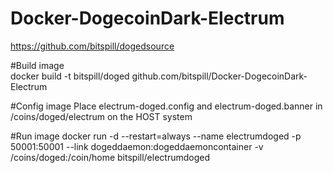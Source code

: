 # Docker-DogecoinDark-Electrum
https://github.com/bitspill/dogedsource



#Build image  
    docker build -t bitspill/doged github.com/bitspill/Docker-DogecoinDark-Electrum

#Config image
Place electrum-doged.config and electrum-doged.banner in /coins/doged/electrum on the HOST system

#Run image 
    docker run -d --restart=always --name electrumdoged -p 50001:50001
--link dogeddaemon:dogeddaemoncontainer -v /coins/doged:/coin/home bitspill/electrumdoged

